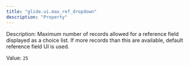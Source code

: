 ```yaml
---
title: "glide.ui.max_ref_dropdown"
description: "Property"
---
```


Description: Maximum number of records allowed for a reference field displayed as a choice list. If more records than this are available, default reference field UI is used.

Value: `25`